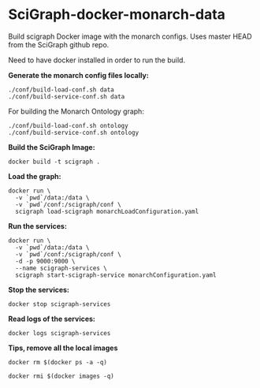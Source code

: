# SciGraph-docker-monarch-data
Build scigraph Docker image with the monarch configs. Uses master HEAD from the SciGraph github repo.

Need to have docker installed in order to run the build.

**Generate the monarch config files locally:**

    ./conf/build-load-conf.sh data
    ./conf/build-service-conf.sh data

For building the Monarch Ontology graph:

    ./conf/build-load-conf.sh ontology
    ./conf/build-service-conf.sh ontology
 
**Build the SciGraph Image:**

    docker build -t scigraph .

**Load the graph:**

    docker run \
      -v `pwd`/data:/data \
      -v `pwd`/conf:/scigraph/conf \
      scigraph load-scigraph monarchLoadConfiguration.yaml

**Run the services:**

    docker run \
      -v `pwd`/data:/data \
      -v `pwd`/conf:/scigraph/conf \
      -d -p 9000:9000 \
      --name scigraph-services \
      scigraph start-scigraph-service monarchConfiguration.yaml

**Stop the services:**

    docker stop scigraph-services

**Read logs of the services:**

    docker logs scigraph-services

**Tips, remove all the local images**

    docker rm $(docker ps -a -q)

    docker rmi $(docker images -q)
